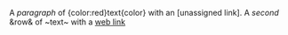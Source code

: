 A *paragraph* of {color:red}text{color} with an [unassigned link].
A _second_ &row& of ~text~ with a [web link](https://balsamiq.com/wireframes/desktop/docs/text/#basic-formatting)
